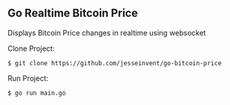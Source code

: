 ## Go Realtime Bitcoin Price
Displays Bitcoin Price changes in realtime using websocket

Clone Project:
```
$ git clone https://github.com/jesseinvent/go-bitcoin-price
```
Run Project:
```
$ go run main.go
```